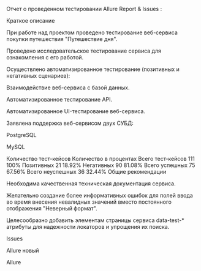 Отчет о проведенном тестировании
Allure Report & Issues :

Краткое описание

При работе над проектом проведено тестирование веб-сервиса покупки путешествия "Путешествие дня".

Проведено исследовательское тестирование сервиса для ознакомления с его работой.

Осуществлено автоматизированное тестирование (позитивных и негативных сценариев):

Взаимодействие веб-сервиса с базой данных.

Автоматизированное тестирование API.

Автоматизированное UI-тестирование веб-сервиса.

Заявлена поддержка веб-сервисом двух СУБД:

PostgreSQL

MySQL

Количество тест-кейсов	Количество в процентах
Всего тест-кейсов	111	100%
Позитивных	21	18.92%
Негативных	90	81.08%
Всего успешных	75	67.56%
Всего неуспешных	36	32.44%
Общие рекомендации

Необходима качественная техническая документация сервиса.

Желательно создание более информативных ошибок для полей ввода во время внесения невалидных значений вместо постоянного отображения "Неверный формат".

Целесообразно добавить элементам страницы сервиса data-test-* атрибуты для надежности локаторов и упрощения их поиска.

Issues

Allure новый

Allure